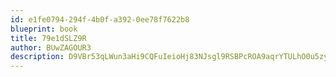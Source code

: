 ```yaml
---
id: e1fe0794-294f-4b0f-a392-0ee78f7622b8
blueprint: book
title: 79e1dSLZ9R
author: BUwZAGOUR3
description: D9VBr53qLWun3aHi9CQFuIeioHj83NJsgl9RSBPcROA9aqrYTULhO0u5zyicdnV3jziFcUImVQ3rcQAQJIToJV7LgqpSV2j6nF5k
---
```

